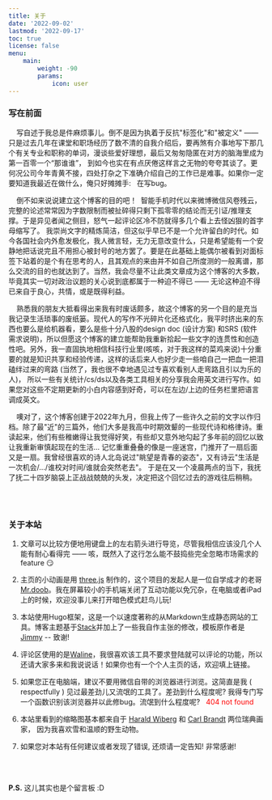 ```yaml
---
title: 关于
date: '2022-09-02'
lastmod: '2022-09-17'
toc: true
license: false
menu:
    main: 
        weight: -90
        params:
            icon: user
---
```


### 写在前面

&nbsp; &nbsp; 写自述于我总是件麻烦事儿。倒不是因为执着于反抗"标签化"和"被定义" —— 只是过去几年在课堂和职场经历了数不清的自我介绍后，要再煞有介事地写下那几个有关专业和职称的单词，漫谈些爱好理想，最后又匆匆隐匿在对方的脑海里成为第一百零一个“那谁谁”， 到如今也实在有点厌倦这样言之无物的夸夸其谈了。更何况公司今年青黄不接，四处打杂之下准确介绍自己的工作已是难事。如果你一定要知道我最近在做什么，俺只好摊摊手: &nbsp; 在写bug。  

&nbsp; &nbsp; 倒不如来说说建立这个博客的目的吧！&nbsp; 智能手机时代以来微博微信风卷残云，完整的论述常常因为字数限制而被扯碎得只剩下孤零零的结论而无引证/推理支撑。于是异见者闻之侧目，怒气一起评论区冷不防就得多几个看上去怪凶狠的首字母缩写了。 我崇尚文字的精炼简洁，但这似乎早已不是一个允许留白的时代。如今各国社会内外愈发极化，我人微言轻，无力无意改变什么，只是希望能有一个安静地把话说完且不用担心被封号的地方罢了。要是在此基础上能偶尔被看到对面标签下站着的是个有在思考的人，且其观点的来由并不如自己所度测的一般离谱，那么交流的目的也就达到了。当然，我会尽量不让此类文章成为这个博客的大多数，毕竟其实一切对政治议题的关心说到底都属于一种迫不得已 —— 无论这种迫不得已来自于良心，共情，或是既得利益。

&nbsp; &nbsp; 熟悉我的朋友大抵看得出来我有时废话颇多，故这个博客的另一个目的是充当我记录生活琐事的废纸篓。现代人的写作不光碎片化还格式化，我平时挤出来的东西也要么是给机器看，要么是些十分八股的design doc (设计方案) 和SRS (软件需求说明)，所以但愿这个博客的建立能帮助我重新拾起一些文字的连贯性和创造性吧。另外，我一直固执地相信科技行业里(咳咳，对于我这样的菜鸡来说)十分重要的就是知识共享和经验传递，这样的话后来人也好少走一些咱自己一把血一把泪磕绊过来的弯路 (当然了，我也很不幸地遇见过专喜欢看别人走弯路且引以为乐的人)， 所以一些有关统计/cs/ds以及各类工具相关的分享我会用英文进行写作。如果您对这些不定期更新的小白内容感到好奇，可以在左边/上边的任务栏里把语言调成英文。

&nbsp; &nbsp; 噢对了，这个博客创建于2022年九月，但我上传了一些许久之前的文字以作归档。除了最"近"的三篇外，他们大多是我高中时期效颦的一些现代诗和格律诗。重读起来，他们有些稚嫩得让我觉得好笑，有些却又意外地勾起了多年前的回忆以致让我重新审慎起现在的生活... 记忆重重叠叠的像是一座迷宫，门推开了一扇后面又是一扇。我曾经很喜欢的诗人北岛说过"眺望是青春的姿态"，又有诗云"生活是一次机会/.../谁校对时间/谁就会突然老去"。 于是在又一个凌晨两点的当下，我抚了抚二十四岁脑袋上正战战兢兢的头发，决定把这个回忆过去的游戏往后稍稍。

\
&nbsp;

### 关于本站

1. 文章可以比较方便地用键盘上的左右箭头进行导览，尽管我相信应该没几个人能有耐心看得完 ——
咳，既然入了这行怎么能不鼓捣些完全忽略市场需求的feature 😏

2. 主页的小动画是用 [three.js](https://threejs.org/) 制作的，这个项目的发起人是一位自学成才的老哥 [Mr.doob](https://ricardocabello.com/)。我在屏幕较小的手机端关闭了互动功能以免冗杂，在电脑或者iPad上的时候，欢迎没事儿来打开暗色模式赶鸟儿玩!

3. 本站使用Hugo框架，这是一个以速度著称的从Markdown生成静态网站的工具。博客主题基于[Stack](https://github.com/CaiJimmy/hugo-theme-stack-starter)并加上了一些我自作主张的修改，模板原作者是[Jimmy](https://jimmycai.com/) -- 致谢!

4. 评论区使用的是[Waline](https://waline.js.org/en/)，我很喜欢该工具不要求登陆就可以评论的功能，所以还请大家多来和我说说话！如果你也有一个个人主页的话，欢迎填上链接。

5. 如果您正在电脑端，建议不要用微信自带的浏览器进行浏览。这简直是我 ( respectfully ) 见过最差劲儿又流氓的工具了。差劲到什么程度呢? 我得专门写一个函数识别该浏览器并以此修bug。流氓到什么程度呢? &nbsp; <span style="color: red;"> 404 not found </span>

6. 本站里看到的缩略图基本都来自于 [Harald Wiberg](http://www.artnet.com/artists/harald-wiberg/3) 和 [Carl Brandt](http://www.artnet.com/artists/carl-brandt/) 两位瑞典画家， 因为我喜欢雪和温顺的野生动物。

7. 如果您对本站有任何建议或者发现了错误, 还烦请一定告知! 非常感谢!

\
&nbsp;

**P.S.** 这儿其实也是个留言板 :D